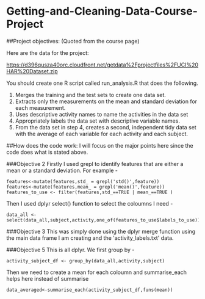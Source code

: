 # Getting-and-Cleaning-Data-Course-Project
##Project objectives:
(Quoted from the course page)

Here are the data for the project:

https://d396qusza40orc.cloudfront.net/getdata%2Fprojectfiles%2FUCI%20HAR%20Dataset.zip

You should create one R script called run_analysis.R that does the following.

1. Merges the training and the test sets to create one data set.
2. Extracts only the measurements on the mean and standard deviation for each measurement.
3. Uses descriptive activity names to name the activities in the data set
4. Appropriately labels the data set with descriptive variable names.
5. From the data set in step 4, creates a second, independent tidy data set with the average of each variable for each activity and each subject.

##How does the code work:
I will focus on the major points here since the code does what is stated above.

###Objective 2
Firstly I used grepl to identify features that are either a mean or a standard deviation. For example -
```
features<-mutate(features,std_ = grepl('std()',feature))
features<-mutate(features,mean_ = grepl('mean()',feature))
features_to_use <- filter(features,std_==TRUE | mean_==TRUE )
```
Then I used dplyr select() function to select the coloumns I need -

```
data_all <-select(data_all,subject,activity,one_of(features_to_use$labels_to_use))
```

###Objective 3
This was simply done using the dplyr merge function using the main data frame I am creating and the 'activity_labels.txt' data.

###Objective 5
This is all dplyr.
We first group by -
```
activity_subject_df <- group_by(data_all,activity,subject)
```
Then we need to create a mean for each coloumn and summarise_each helps here instead of summarise
```
data_averaged<-summarise_each(activity_subject_df,funs(mean))
```

